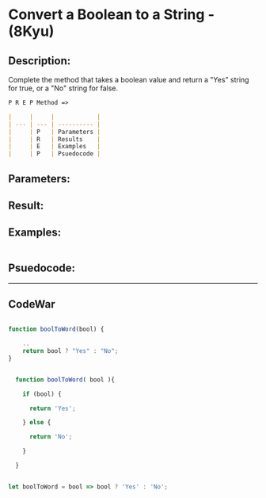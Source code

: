 # Convert a Boolean to a String - (8Kyu)

## Description:

Complete the method that takes a boolean value and return a "Yes" string for true, or a "No" string for false.

```md
P R E P Method =>

|     |     |            |
| --- | --- | ---------- |
|     | P   | Parameters |
|     | R   | Results    |
|     | E   | Examples   |
|     | P   | Psuedocode |
```

## Parameters:

## Result:

## Examples:

```js

```

## Psuedocode:

---

## CodeWar

```js

function boolToWord(bool) {

	..
	return bool ? "Yes" : "No";
}


  function boolToWord( bool ){

    if (bool) {

      return 'Yes';

    } else {

      return 'No';

    }

  }


let boolToWord = bool => bool ? 'Yes' : 'No';
```
